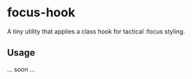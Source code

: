 # focus-hook

A tiny utility that applies a class hook for tactical :focus styling.

## Usage

... soon ...
